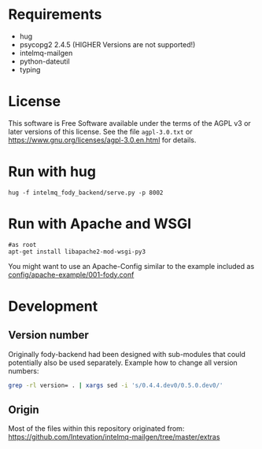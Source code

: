 
# Requirements
 * hug
 * psycopg2 2.4.5 (HIGHER Versions are not supported!)
 * intelmq-mailgen
 * python-dateutil
 * typing

# License
This software is Free Software available under the terms of
the AGPL v3 or later versions of this license.
See the file `agpl-3.0.txt` or https://www.gnu.org/licenses/agpl-3.0.en.html
for details.

# Run with hug
```
hug -f intelmq_fody_backend/serve.py -p 8002
```


# Run with Apache and WSGI
```
#as root
apt-get install libapache2-mod-wsgi-py3
```

You might want to use an Apache-Config similar to the example included as 
[config/apache-example/001-fody.conf](config/apache-example/001-fody.conf)


# Development
## Version number
Originally fody-backend had been designed with sub-modules
that could potentially also be used separately.
Example how to change all version numbers:
```sh
grep -rl version= . | xargs sed -i 's/0.4.4.dev0/0.5.0.dev0/'
```

## Origin
Most of the files within this repository originated from:
https://github.com/Intevation/intelmq-mailgen/tree/master/extras

